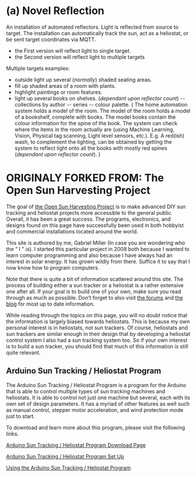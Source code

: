# (a) Novel Reflection

An installation of automated reflectors. Light is reflected from source to target. The installation can automatically track the sun, act as a heliostat, or be sent target coordinates via MQTT. 
- the First version will reflect light to single target.
- the Second version will reflect light to multiple targets

Multiple targets examples:
- outside light up several (*normally*) shaded seating areas.
- fill up shaded areas of a room with plants.
- highlight paintings or room features.
- light up several books on shelves. (*dependant upon reflector count*)
-- collections by author
-- series
-- colour palette. ( The home automation system holds a model of the room. The model of the room holds a model of a bookshelf, complete with books. The model books contain the colour information for the spine of the book. The system can check where the items in the room actually are (using Machine Learning, Vision, Physical tag scanning, Light level sensors, etc.). E.g. A red(ish) wash, to complement the lighting, can be obtained by getting the system to reflect light onto all the books with mostly red spines (*dependant upon reflector count*). )




# ORIGINALY FORKED FROM: The Open Sun Harvesting Project

The goal of [the Open Sun Harvesting Project](https://www.cerebralmeltdown.com/open-sun-harvesting-project) is to make advanced DIY sun tracking and heliostat projects more accessible to the general public. Overall, it has been a great success. The programs, electronics, and designs found on this page have successfully been used in both hobbyist and commercial installations located around the world.

This site is authored by me, Gabriel Miller (In case you are wondering who the ” I ” is). I started this particular project in 2008 both because I wanted to learn computer programming and also because I have always had an interest in solar energy. It has grown wildly from there. Suffice it to say that I now know how to program computers.

Note that there is quite a bit of information scattered around this site. The process of building either a sun tracker or a heliostat is a rather extensive one after all. If your goal is to build one of your own, make sure you read through as much as possible. Don’t forget to also visit [the forums](https://www.cerebralmeltdown.com/forum) and [the blog](https://www.cerebralmeltdown.com/) for most up to date information.

While reading through the topics on this page, you will no doubt notice that the information is largely biased towards heliostats. This is because my own personal interest is in heliostats, not sun trackers. Of course, heliostats and sun trackers are similar enough in their design that by developing a heliostat control system I also had a sun tracking system too. So if your own interest is to build a sun tracker, you should find that much of this information is still quite relevant.

## Arduino Sun Tracking / Heliostat Program

The Arduino Sun Tracking / Heliostat Program is a program for the Arduino that is able to control multiple types of sun tracking machines and heliostats. It is able to control not just one machine but several, each with its own set of design parameters. It has a myriad of other features as well such as manual control, stepper motor acceleration, and wind protection mode just to start.

To download and learn more about this program, please visit the following links.

[Arduino Sun Tracking / Heliostat Program Download Page](https://www.cerebralmeltdown.com/arduino-sun-tracking-heliostat-program-download-page/)

[Arduino Sun Tracking / Heliostat Program Set Up](https://www.cerebralmeltdown.com/arduino-sun-tracking-heliostat-program-documentation/)

[Using the Arduino Sun Tracking / Heliostat Program](https://www.cerebralmeltdown.com/using-the-arduino-sun-tracking-heliostat-program/)
